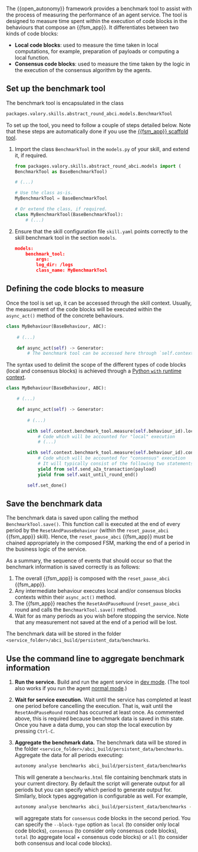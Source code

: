 The {{open_autonomy}} framework provides a benchmark tool to assist with the process of measuring the performance of an agent service. The tool is designed to measure time spent within the execution of code blocks in the behaviours that compose an {{fsm_app}}. It differentiates between two kinds of code blocks:

* **Local code blocks**: used to measure the time taken in local computations, for example, preparation of payloads or computing a local function.
* **Consensus code blocks**: used to measure the time taken by the logic in the execution of the consensus algorithm by the agents.

## Set up the benchmark tool

The benchmark tool is encapsulated in the class

```python
packages.valory.skills.abstract_round_abci.models.BenchmarkTool
```

To set up the tool, you need to follow a couple of steps detailed below. Note that these steps are automatically done if you use the [{{fsm_app}} scaffold tool](../../guides/create_fsm_app.md).

1. Import the class `BenchmarkTool` in the `models.py` of your skill, and extend it, if required.

    ```python
    from packages.valory.skills.abstract_round_abci.models import (
    BenchmarkTool as BaseBenchmarkTool)

    # (...)

    # Use the class as-is.
    MyBenchmarkTool = BaseBenchmarkTool

    # Or extend the class, if required.
    class MyBenchmarkTool(BaseBenchmarkTool):
        # (...)
    ```

2. Ensure that the skill configuration file `skill.yaml` points correctly to the skill benchmark tool in the section `models`.

    ```json
    models:
        benchmark_tool:
            args:
            log_dir: /logs
            class_name: MyBenchmarkTool    
    ```

## Defining the code blocks to measure

Once the tool is set up, it can be accessed through the skill context. Usually, the measurement of the code blocks will be executed within the `async_act()` method of the concrete behaviours.

```python
class MyBehaviour(BaseBehaviour, ABC):
    
    # (...)

    def async_act(self) -> Generator:
        # The benchmark tool can be accessed here through `self.context.benchmark_tool`
```

The syntax used to delimit the scope of the different types of code blocks (local and consensus blocks) is achieved through a [Python `with` runtime context](https://docs.python.org/3/library/stdtypes.html#context-manager-types).

```python
class MyBehaviour(BaseBehaviour, ABC):

    # (...)

    def async_act(self) -> Generator:
           
        # (...)

        with self.context.benchmark_tool.measure(self.behaviour_id).local():
            # Code which will be accounted for "local" execution
            # (...)

        with self.context.benchmark_tool.measure(self.behaviour_id).consensus():
            # Code which will be accounted for "consensus" execution
            # It will typically consist of the following two statements:
            yield from self.send_a2a_transaction(payload)
            yield from self.wait_until_round_end()

        self.set_done()
```

## Save the benchmark data

The benchmark data is saved upon calling the method `BenchmarkTool.save()`. This function call is executed at the end of every period by the `ResetAndPauseBehaviour` (within the `reset_pause_abci` {{fsm_app}} skill). Hence, the `reset_pause_abci` {{fsm_app}} must be chained appropriately in the composed FSM, marking the end of a period in the business logic of the service.

As a summary, the sequence of events that should occur so that the benchmark information is saved correctly is as follows:

1. The overall {{fsm_app}} is composed with the `reset_pause_abci` {{fsm_app}}.
2. Any intermediate behaviour executes local and/or consensus blocks contexts within their `async_act()` method.
3. The {{fsm_app}} reaches the `ResetAndPauseRound` (`reset_pause_abci` round and calls the `BenchmarkTool.save()` method.
4. Wait for as many periods as you wish before stopping the service. Note that any measurement not saved at the end of a period will be lost.

The benchmark data will be stored in the folder `<service_folder>/abci_build/persistent_data/benchmarks`.

## Use the command line to aggregate benchmark information

1. **Run the service.** Build and run the agent service in [dev mode](./dev_mode.md#build-and-run-an-agent-service-in-dev-mode). (The tool also works if you run the agent [normal mode](../../guides/deploy_service.md#local-deployment).)

2. **Wait for service execution.** Wait until the service has completed at least one period before cancelling the execution. That is, wait until the `ResetAndPauseRound` round has occurred at least once. As commented above, this is required because benchmark data is saved in this state. Once you have a data dump, you can stop the local execution by pressing `Ctrl-C`.

3. **Aggregate the benchmark data.** The benchmark data will be stored in the folder `<service_folder>/abci_build/persistent_data/benchmarks`. Aggregate the data for all periods executing:

    ```bash
    autonomy analyse benchmarks abci_build/persistent_data/benchmarks
    ```

    This will generate a `benchmarks.html` file containing benchmark stats in your current directory.
    By default the script will generate output for all periods but you can specify which period to generate output for. Similarly, block types aggregation is configurable as well. For example,

    ```bash
    autonomy analyse benchmarks abci_build/persistent_data/benchmarks --period 2 --block-type consensus
    ```

    will aggregate stats for `consensus` code blocks in the second period.
    You can specify the `--block-type` option as `local` (to consider only local code blocks), `consensus` (to consider only consensus code blocks), `total` (to aggregate local + consensus code blocks) or `all` (to consider both consensus and local code blocks).
